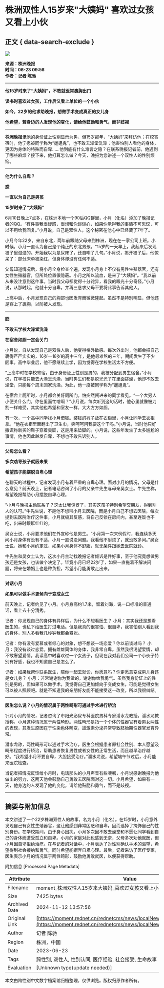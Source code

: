 # 株洲双性人15岁来"大姨妈" 喜欢过女孩又看上小伙

## 正文 { data-search-exclude }


![](http://3g.rednet.cn/test/logo-300.png)

**来源：株洲晚报**  
**时间：06-23 09:56**  
**作者：记者 陈驰**  

---

**他15岁时来了“大姨妈”，不敢就医常裹胸出门**

**读书时喜欢过女孩，工作后又看上单位的一个小伙**

**如今，22岁的他求助晚报，想做手术变成真正的女儿身**

**他希望，若身边的人发现他的变化，请给他鼓励和勇气，而非歧视**

---

**株洲晚报讯**他的身份证上性别显示为男，但15岁那年，“大姨妈”来拜访他；在校寄宿时，他宁愿被同学称为“邋遢鬼”，也不敢去澡堂洗澡；他害怕别人看他的身体，更因为身体的特殊而自卑……他到底有什么难言之隐？在联系晚报记者前，他遇到了哪些麻烦？接下来，他打算怎么做？今天，晚报为您讲述一个双性人的性别烦恼。

---

**他为什么自卑？**

**惑**

**一直以为自己是男孩**

**15岁时来了“大姨妈”**

6月10日晚上7点多，在株洲本地一个90后QQ群里，小月（化名）添加了晚报记者的QQ。“有件事我很疑惑，很想和你谈谈心，如果你觉得我的事情不可思议，可以不用给我回复。”小月说，自己是双性人，这个秘密在他心中已经藏了7年了。

小月今年22岁，来自东北，两年前跟随父母来到株洲，现在在一家公司上班。小时候，小月一直认为自己是个纯正的东北男孩。“15岁的一天早上，我起来后发现被子里湿湿的。开始我以为是尿床了，还自嘲了几句。”小月说，揭开被子后，他惊呆了：部分床单被染红，但身体却没有任何不适。

父母知道情况后，将小月全身检查个遍，发现小月身上不仅有男性生殖器官，还有女性生殖器官，但所处位置很隐蔽。小月之所以流血，是来了“大姨妈”。“我以前从来没注意到这件事。当时我父母都觉得十分诧异，看我的眼光十分奇怪。”小月说，从那时起，他就十分自卑，并再三恳求父母不要将此事告诉其他人。

上高中后，小月发现自己的胸部也因发育而微微隆起。虽然不是特别明显，但他还是穿上了裹胸，以防被人发现。

---

**囧**

**不敢去学校大澡堂洗澡**

**在宿舍如厕一定会关门**

小月说，自从发现自己是双性人后，他变得格外敏感。每次外出时，他都会把自己裹得严严实实的，16岁—18岁的高中三年，是他最难熬的三年，期间发生了不少囧事。高中毕业后，他不愿继续上学，因为觉得在学校生活太不方便。

“上高中时在学校寄宿，由于身份证上性别是男的，我被分配到男生宿舍。”小月说，在学校只能去大澡堂洗澡，当时男生们都是脱光光了在里面搓澡，他却不敢去澡堂，只能每个周末回家洗澡。为此，他一度被同学称为“邋遢鬼”。

在宿舍上厕所时，小月都会关好厕所门，怕突然闯进来的同学看见。“一个大男人小便关什么门，你在里面忙啥啊？”小月说，每次听到这句话时，他心里就像被刀割一样难受，其实他也希望和室友一样，大大方方如厕。

有一次，一个高中同学找小月借钱。装钱的裤子放在衣柜里，小月让同学去衣柜拿。“他在衣柜里面翻出了卫生巾，笑呵呵问我要这个干吗。”小月说，当时他只好撒谎称新买的鞋子穿着臭脚，这是用来垫脚的。小月说，这些年发生了太多尴尬的事情，他也因此越发自卑，不想也不敢告诉别人。

---

**父母怎么看？**

**多次劝导孩子就医未果**

**希望孩子能摆脱自卑心理**

在聊天的过程中，记者发现小月有着严重的自卑心理。面对小月的情况，父母是什么意见？前天晚上，记者电话咨询了小月的父亲牛先生与母亲吴女士。牛先生称，希望晚报帮助小月摆脱自卑心理。

“小月与晚报主动联系了？这太让我惊讶了，其实这孩子特别希望交朋友，得到别人的认可。”牛先生说，不是他不想带小月去医院，而是小月自己不想去医院。每次提到去医院治疗这件事，小月就极其反感，将自己反锁在房间内，甚至连饭也不吃，出来时眼眶红红的。

吴女士说，小月要求他们在外宣称他是男生。“小月第一次来例假时，我连续多天问小月身体有没有不适，小月一直说没问题。我看他不耐烦了，就没敢多问。”吴女士说，她和小月约定过，如果小月身体不舒服，就无条件跟她去医院就诊。

牛先生和吴女士认为，这次小月主动找晚报记者倾诉是件好事，至于他究竟想做男孩还是女孩，也该做个决定了。毕竟小月已经22岁了，如果一直拖着不解决问题，将来在婚姻上也是种负担，希望小月能勇敢走出来。

---

**对话小月**

**如果可以做手术更倾向于变成女生**

前天晚上，记者约见了小月。小月身高约1.7米，留着刘海，说一口标准的普通话，看上去十分清秀。

记者：你发现自己的身体有异样后，为什么不想看医生？
小月：其实我还是想看医生的，也私下给医生打过电话。但是我真的很害怕、很自卑，我害怕别人看到我的身体，别人多看我几秒钟我都会紧张。

记者：你有没有爱慕或者倾心的对象，想不想谈一场恋爱？你以前谈过吗？
小月：我没有谈过恋爱。拥有雌雄同体的身体，我非常自卑。虽然我很渴望爱情，却不敢奢望爱情。我读高中时喜欢过一个女孩子，但现在我对我们公司一个小伙子特别有好感，我也不知道自己是怎么了。

记者：如果我帮你联系医生，陪你一起去就诊，你愿意吗？你更愿意变成男儿身还是女儿身？
小月：非常谢谢你为我做的，谢谢你给我勇气。虽然我身份证上的性别是男的，但如果可以做手术，我觉得自己更加倾向于变成女生，可能是觉得女生可以被人照顾吧。就是不知道我的亲朋好友能不能接受这一改变，所以我很纠结。

---

**医生怎么说？小月的情况属于两性畸形可通过手术进行矫治**

针对小月的情况，记者咨询了市阳光泌尿专科医院男科专家潘水龙教授。潘水龙教授称，小月这种情况属于两性畸形。两性畸形是指一个个体的性器官有着男女两性的表现，其发生原因在于性染色体畸变，雄激素分泌异常导致胚胎期性器官发育异常。

潘水龙称，两性畸形可以通过手术治疗。医生会根据患者原社会性别、本人愿望及畸形程度进行矫治，帮助患者恢复男性或者女性的正常生活，而且越早治疗越好。“我希望小月不要自卑，大胆接受治疗。”潘水龙说，希望端午节过后，小月能来医院检查。

当记者把情况反馈给小月时，电话那头的小月声音有些哽咽，小月说感谢晚报为他做出的努力，这两天他会鼓励自己勇敢去医院面对这一切。小月希望，如果有一天，他身边的人发现了他的变化，请给他鼓励和勇气，而不是歧视。

---

## 摘要与附加信息

<!-- tcd_abstract -->
本文讲述了一个22岁株洲双性人的故事，名为小月（化名）。在15岁时，小月意外发现自己有女性生殖器官，这让他感到非常困惑和自卑，因而选择了掩饰自己的性别身份。在学校期间，由于身心困扰，小月多次因不敢去澡堂和不愿让同学看到自己的身体而遭受孤立和自卑。小月的家庭对此也感到无奈，父母多次劝他就医，但小月因自卑拒绝治疗。在与记者的对话中，小月表达了对性别确认手术的渴望，希望得到社会接纳和勇气，同时希望能摒弃自卑心理。最后，记者采访了医疗专家，医生表示小月的情况属于两性畸形，鼓励他勇敢就医，以便获得帮助。
<!-- tcd_abstract_end -->

附加信息 [Processed Page Metadata]

| Attribute       | Value                                  |
|-----------------|----------------------------------------|
| Filename        | moment_株洲双性人15岁来大姨妈_喜欢过女孩又看上小伙.md                             |
| Size            | 7425 bytes                           |
| Archived Date   | 2024-11-12 13:57:56                             |
| Original Link   | [https://moment.rednet.cn/rednetcms/news/localNews/20150623/162128.html](https://moment.rednet.cn/rednetcms/news/localNews/20150623/162128.html)                       |
| Author          | 记者 陈驰                               |
| Region          | 株洲，中国                               |
| Date            | 2023-06-23                                 |
| Tags            | 跨性别, 双性人, 性别认同, 医疗经验, 社会接受, 生命故事                                 |
| Evaluation            | [Unknown type(update needed)]                                 |
<!-- tcd_table_end -->

本文由跨性别中文数字档案馆归档整理，仅供浏览。版权归原作者所有。
